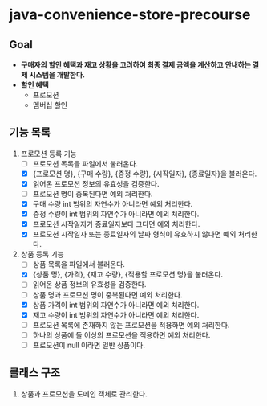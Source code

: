 # java-convenience-store-precourse

## Goal

- **구매자의 할인 혜택과 재고 상황을 고려하여 최종 결제 금액을 계산하고 안내하는 결제 시스템을 개발한다.**
- **할인 혜택**
    - 프로모션
    - 멤버십 할인

## 기능 목록

1. 프로모션 등록 기능
    - [ ] 프로모션 목록을 파일에서 불러온다.
    - [x] {프로모션 명}, {구매 수량}, {증정 수량}, {시작일자}, {종료일자}을 불러온다.
    - [x] 읽어온 프로모션 정보의 유효성을 검증한다.
    - [ ] 프로모션 명이 중복된다면 예외 처리한다.
    - [x] 구매 수량 int 범위의 자연수가 아니라면 예외 처리한다.
    - [x] 증정 수량이 int 범위의 자연수가 아니라면 예외 처리한다.
    - [x] 프로모션 시작일자가 종료일자보다 크다면 예외 처리한다.
    - [x] 프로모션 시작일자 또는 종료일자의 날짜 형식이 유효하지 않다면 예외 처리한다.
2. 상품 등록 기능
    - [ ] 상품 목록을 파일에서 불러온다.
    - [x] {상품 명}, {가격}, {재고 수량}, {적용할 프로모션 명}을 불러온다.
    - [ ] 읽어온 상품 정보의 유효성을 검증한다.
    - [ ] 상품 명과 프로모션 명이 중복된다면 예외 처리한다.
    - [x] 상품 가격이 int 범위의 자연수가 아니라면 예외 처리한다.
    - [x] 재고 수량이 int 범위의 자연수가 아니라면 예외 처리한다.
    - [ ] 프로모션 목록에 존재하지 않는 프로모션을 적용하면 예외 처리한다.
    - [ ] 하나의 상품에 둘 이상의 프로모션을 적용하면 예외 처리한다.
    - [ ] 프로모션이 null 이라면 일반 상품이다.

## 클래스 구조

1. 상품과 프로모션을 도메인 객체로 관리한다.